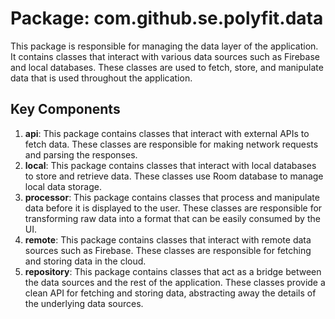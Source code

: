 # Package: com.github.se.polyfit.data

This package is responsible for managing the data layer of the application. It contains classes that
interact with various data sources such as Firebase and local databases. These classes are used to
fetch, store, and manipulate data that is used throughout the application.

## Key Components

1. **api**: This package contains classes that interact with external APIs to fetch data. These
   classes are responsible for making network requests and parsing the responses.
2. **local**: This package contains classes that interact with local databases to store and retrieve
   data. These classes use Room database to manage local data storage.
3. **processor**: This package contains classes that process and manipulate data before it is
   displayed to the user. These classes are responsible for transforming raw data into a format that
   can be easily consumed by the UI.
4. **remote**: This package contains classes that interact with remote data sources such as
   Firebase. These classes are responsible for fetching and storing data in the cloud.
5. **repository**: This package contains classes that act as a bridge between the data sources and
   the rest of the application. These classes provide a clean API for fetching and storing data,
   abstracting away the details of the underlying data sources.

